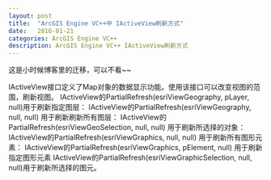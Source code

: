 ```yaml
---
layout: post
title:  "ArcGIS Engine VC++中 IActiveView刷新方式"
date:   2016-01-21
categories: ArcGIS Engine VC++
description: ArcGIS Engine VC++ IActiveView刷新方式
---
```


这是小时候博客里的迁移，可以不看~~

IActiveView接口定义了Map对象的数据显示功能。使用该接口可以改变视图的范围，刷新视图。
IActiveView的PartialRefresh(esriViewGeography, pLayer, null)用于刷新指定图层：
IActiveView的PartialRefresh(esriViewGeography, null, null) 用于刷新刷新所有图层：
IActiveView的PartialRefresh(esriViewGeoSelection, null, null) 用于刷新所选择的对象：
IActiveView的PartialRefresh(esriViewGraphics, null, null) 用于刷新所有图形元素：
IActiveView的PartialRefresh(esriViewGraphics, pElement, null) 用于刷新指定图形元素
IActiveView的PartialRefresh(esriViewGraphicSelection, null, null)用于刷新所选择的图元。
